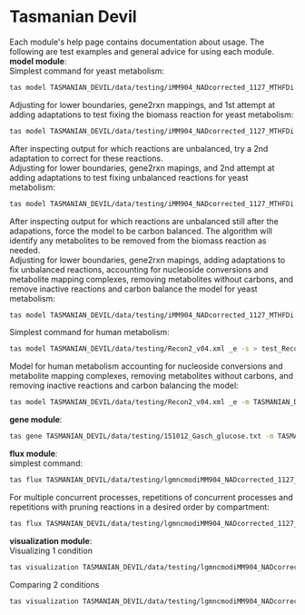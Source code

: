 # Tasmanian Devil
Each module's help page contains documentation about usage. The following are test examples and general advice for using each module. <br />
**model module**: <br />
Simplest command for yeast metabolism:
```bash
tas model TASMANIAN_DEVIL/data/testing/iMM904_NADcorrected_1127_MTHFDi.xml _e -s > test_iMM904_1.txt
```
Adjusting for lower boundaries, gene2rxn mappings, and 1st attempt at adding adaptations to test fixing the biomass reaction for yeast metabolism:
```bash
tas model TASMANIAN_DEVIL/data/testing/iMM904_NADcorrected_1127_MTHFDi.xml _e -l TASMANIAN_DEVIL/data/testing/YPD_lb.csv -g TASMANIAN_DEVIL/data/testing/iMM904_NADcorrected_1127_MTHFDi_genes_genes2rxns.csv -a TASMANIAN_DEVIL/data/testing/iMM904_NADcorrected_1127_MTHFDi_adaptations_V1.csv -d TASMANIAN_DEVIL/data/testing/iMM904_NADcorrected_1127_MTHFDi_metabolite_dict.csv -s > test_iMM904_2.txt
```
After inspecting output for which reactions are unbalanced, try a 2nd adaptation to correct for these reactions. <br />
Adjusting for lower boundaries, gene2rxn mapings, and 2nd attempt at adding adaptations to test fixing unbalanced reactions for yeast metabolism:
```bash
tas model TASMANIAN_DEVIL/data/testing/iMM904_NADcorrected_1127_MTHFDi.xml _e -l TASMANIAN_DEVIL/data/testing/YPD_lb.csv -g TASMANIAN_DEVIL/data/testing/iMM904_NADcorrected_1127_MTHFDi_genes_genes2rxns.csv -a TASMANIAN_DEVIL/data/testing/iMM904_NADcorrected_1127_MTHFDi_adaptations_V2.csv -d TASMANIAN_DEVIL/data/testing/iMM904_NADcorrected_1127_MTHFDi_metabolite_dict.csv -s > test_iMM904_3.txt
```
After inspecting output for which reactions are unbalanced still after the adapations, force the model to be carbon balanced. The algorithm will identify any metabolites to be removed from the biomass reaction as needed. <br />
Adjusting for lower boundaries, gene2rxn mapings, adding adaptations to fix unbalanced reactions, accounting for nucleoside conversions and metabolite mapping complexes, removing metabolites without carbons, and remove inactive reactions and carbon balance the model for yeast metabolism:
```bash
tas model TASMANIAN_DEVIL/data/testing/iMM904_NADcorrected_1127_MTHFDi.xml _e -l TASMANIAN_DEVIL/data/testing/YPD_lb.csv -g TASMANIAN_DEVIL/data/testing/iMM904_NADcorrected_1127_MTHFDi_genes_genes2rxns.csv -a TASMANIAN_DEVIL/data/testing/iMM904_NADcorrected_1127_MTHFDi_adaptations_V2.csv -m TASMANIAN_DEVIL/data/testing/150723_iMM904_NADcorrected_1127_MTHFDi_metabolite_mappings.csv -n TASMANIAN_DEVIL/data/testing/150723_iMM904_NADcorrected_1127_MTHFDi_nucleotide_conversions.csv -d TASMANIAN_DEVIL/data/testing/iMM904_NADcorrected_1127_MTHFDi_metabolite_dict.csv -s -z -r > test_iMM904_4.txt
```
Simplest command for human metabolism:
```bash
tas model TASMANIAN_DEVIL/data/testing/Recon2_v04.xml _e -s > test_Recon2_1.txt
```
Model for human metabolism accounting for nucleoside conversions and metabolite mapping complexes, removing metabolites without carbons, and removing inactive reactions and carbon balancing the model:
```bash
tas model TASMANIAN_DEVIL/data/testing/Recon2_v04.xml _e -m TASMANIAN_DEVIL/data/testing/150722_Recon2.v04_metabolite_mappings.csv -n TASMANIAN_DEVIL/data/testing/150721_Recon2.v04_nucleotide_conversions.csv -d TASMANIAN_DEVIL/data/testing/Recon2_metabolite_carbon_dict4.csv -s -z -r > test_Recon2_2.txt
```
**gene module**: <br />
```bash
tas gene TASMANIAN_DEVIL/data/testing/151012_Gasch_glucose.txt -m TASMANIAN_DEVIL/data/testing/lgmncmodiMM904_NADcorrected_1127_MTHFDi.mat -o TASMANIAN_DEVIL/data/testing/151012_glucose_0.25.csv -c
```
**flux module**: <br />
simplest command:
```bash
tas flux TASMANIAN_DEVIL/data/testing/lgmncmodiMM904_NADcorrected_1127_MTHFDi.mat TASMANIAN_DEVIL/data/testing/151012_ethanol_0.25.csv _e 1 1 1 -c
```
For multiple concurrent processes, repetitions of concurrent processes and repetitions with pruning reactions in a desired order by compartment:
```bash
tas flux TASMANIAN_DEVIL/data/testing/lgmncmodiMM904_NADcorrected_1127_MTHFDi.mat TASMANIAN_DEVIL/data/testing/151012_ethanol_0.25.csv _e 2 2 2 -c -b 0.2879 -EXrxns TASMANIAN_DEVIL/data/testing/EXrxns.csv -EXtrrxns TASMANIAN_DEVIL/data/testing/EXtrrxns.csv -Othertrrxns TASMANIAN_DEVIL/data/testing/Othertrrxns.csv
```
**visualization module**: <br />
Visualizing 1 condition
```bash
tas visualization TASMANIAN_DEVIL/data/testing/lgmncmodiMM904_NADcorrected_1127_MTHFDi.mat TASMANIAN_DEVIL/data/testing/151012_glucose_0.25.csv TASMANIAN_DEVIL/data/testing/metabolicState_151012_glucose_0.25_lgmncmodiMM904_NADcorrected_1127_MTHFDi Glycolysis_PPP_Serine_Alanine_shortened 1 _e -c -c1 TASMANIAN_DEVIL/data/testing/RxnsClassifiedByExpression_151012_glucose_0.25_lgmncmodiMM904_NADcorrected_1127_MTHFDi.pkl -b1 TASMANIAN_DEVIL/data/testing/freqBasedRxns_151012_glucose_0.25_lgmncmodiMM904_NADcorrected_1127_MTHFDi.pkl
```
Comparing 2 conditions
```bash
tas visualization TASMANIAN_DEVIL/data/testing/lgmncmodiMM904_NADcorrected_1127_MTHFDi.mat TASMANIAN_DEVIL/data/testing/151012_glucose_0.25.csv TASMANIAN_DEVIL/data/testing/metabolicState_151012_glucose_0.25_lgmncmodiMM904_NADcorrected_1127_MTHFDi Glycolysis_PPP_Serine_Alanine_shortened 1 _e -c -c1 TASMANIAN_DEVIL/data/testing/RxnsClassifiedByExpression_151012_glucose_0.25_lgmncmodiMM904_NADcorrected_1127_MTHFDi.pkl -b1 TASMANIAN_DEVIL/data/testing/freqBasedRxns_151012_glucose_0.25_lgmncmodiMM904_NADcorrected_1127_MTHFDi.pkl -c2 TASMANIAN_DEVIL/data/testing/RxnsClassifiedByExpression_151012_ethanol_0.25_lgmncmodiMM904_NADcorrected_1127_MTHFDi.pkl -b2 TASMANIAN_DEVIL/data/testing/freqBasedRxns_151012_ethanol_0.25_lgmncmodiMM904_NADcorrected_1127_MTHFDi.pkl -m2 TASMANIAN_DEVIL/data/testing/lgmncmodiMM904_NADcorrected_1127_MTHFDi.mat -g2 TASMANIAN_DEVIL/data/testing/151012_ethanol_0.25.csv -f2 TASMANIAN_DEVIL/data/testing/metabolicState_151012_ethanol_0.25_lgmncmodiMM904_NADcorrected_1127_MTHFDi
```